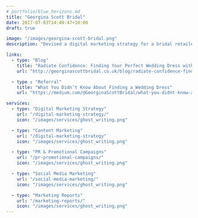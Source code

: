 ```yaml
---
# portfolio/blue_horizons.md
title: "Georgina Scott Bridal"
date: 2017-07-03T14:49:47+10:00
draft: true

image: "/images/georgina-scott-bridal.png"
description: "Devised a digital marketing strategy for a bridal retailer client and coordinated content, social media marketing and PR."

links:
  - type: "Blog"
    title: "Radiate Confidence: Finding Your Perfect Wedding Dress with Martina Liana"
    url: "http://georginascottbridal.co.uk/blog/radiate-confidence-finding-your-perfect-wedding-dress-with-martina-liana/"

  - type : "Referral"
    title: "What You Didn’t Know About Finding a Wedding Dress"
    url: "https://medium.com/@GeorginaScottBridal/what-you-didnt-know-about-finding-a-wedding-dress-b4fd46c85bfc"

services:
  - type: "Digital Marketing Strategy"
    url: "/digital-marketing-strategy/"
    icon: "/images/services/ghost_writing.png"

  - type: "Content Marketing"
    url: "/digital-marketing-strategy"
    icon: "/images/services/ghost_writing.png"

  - type: "PR & Promotional Campaigns"
    url: "/pr-promotional-campaigns/"
    icon: "/images/services/ghost_writing.png"

  - type: "Social Media Marketing"
    url: "/social-media-marketing/"
    icon: "/images/services/ghost_writing.png"

  - type: "Marketing Reports"
    url: "/marketing-reports/"
    icon: "/images/services/ghost_writing.png"
---
```

